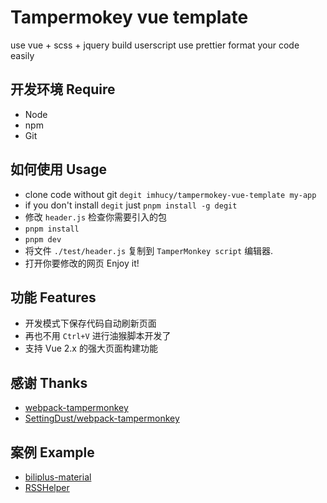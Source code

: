 # Tampermokey vue template

use vue + scss + jquery build userscript
use prettier format your code easily

## 开发环境 Require

- Node
- npm
- Git

## 如何使用 Usage

- clone code without git `degit imhucy/tampermokey-vue-template my-app`
- if you don't install `degit` just `pnpm install -g degit`
- 修改 `header.js` 检查你需要引入的包
- `pnpm install`
- `pnpm dev`
- 将文件 `./test/header.js` 复制到 `TamperMonkey script` 编辑器.
- 打开你要修改的网页 Enjoy it!
## 功能 Features

- 开发模式下保存代码自动刷新页面
- 再也不用 `Ctrl+V` 进行油猴脚本开发了
- 支持 Vue 2.x 的强大页面构建功能

## 感谢 Thanks

- [webpack-tampermonkey](https://github.com/momocow/webpack-tampermonkey)
- [SettingDust/webpack-tampermonkey](https://github.com/SettingDust/webpack-tampermonkey)

## 案例 Example

- [biliplus-material](https://github.com/SettingDust/biliplus-material)
- [RSSHelper](https://github.com/BangumiSystem/RSSHelper)
